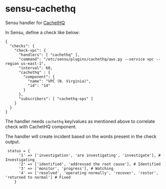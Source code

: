 # sensu-cachethq

Sensu handler for [CachetHQ](https://cachethq.io)

In Sensu, define a check like below:

```
{
  "checks": {
    "check-vpc": {
      "handlers": [ "cachethq" ],
      "command": "/etc/sensu/plugins/cachethq/aws.py --service vpc --region us-east-1",
      "interval": 60,
      "cachethq" : {
        "component": {
          "name": "VPC (N. Virginia)",
          "id": "14"
        }
      },
      "subscribers": [ "cachethq-ops" ]
    }
  }
}
```

The handler needs `cachethq` key/values as mentioned above to correlate check with CachetHQ component.

The handler will create incident based on the words present in the check output.

```
 status = {
      '1' => ['investigation', 'are investigating', 'investigate'], # Investigating
      '2' => ['identified', 'addressed the root cause'], # Identified
      '3' => ['monitor', 'progress'], # Watching
      '4' => ['resolved', 'operating normally', 'recover', 'restor', 'returned to normal'] # Fixed
    }
```
